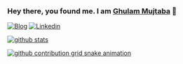 ### Hey there, you found me. I am [Ghulam Mujtaba](https://www.gmujtaba.com/) 👋

[![Blog](https://img.shields.io/badge/Blog-F0773A?style=flat-square&logo=firefox-browser&logoColor=white)](https://www.gmujtaba.com/)
[![Linkedin](https://img.shields.io/badge/-LinkedIn-1568BF?style=flat-square&logo=Linkedin&logoColor=white)](https://www.linkedin.com/in/iamgmujtaba/)

[![github stats](https://github-readme-stats.vercel.app/api?username=iamgmujtaba&show_icons=true&hide_title=true&hide_border=true&theme=onedark)](https://www.gmujtaba.com/)

[![github contribution grid snake animation](https://cdn.jsdelivr.net/gh/iamgmujtaba/iamgmujtaba@output/github-contribution-grid-snake.svg)](https://github.com/iamgmujtaba)
